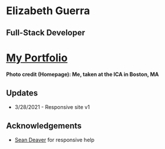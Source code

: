 # Elizabeth Guerra
## Full-Stack Developer

# [My Portfolio](http://elizabeth-guerra.com)
#### Photo credit (Homepage): Me, taken at the ICA in Boston, MA

## Updates
* 3/28/2021 - Responsive site v1

## Acknowledgements
* [Sean Deaver](https://sdever.medium.com/building-a-responsive-navigation-bar-with-react-css-d9b30af03c20) for responsive help